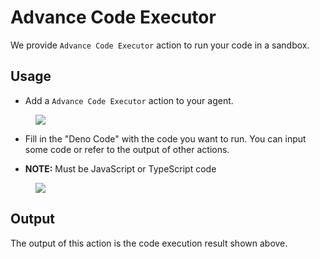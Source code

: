 # Advance Code Executor

We provide `Advance Code Executor` action to run your code in a sandbox.

## Usage

* Add a `Advance Code Executor` action to your agent. 

<figure><img src="../../../../images/deno-1.png"></figure>

* Fill in the "Deno Code" with the code you want to run. You can input some code or refer to the output of other actions.
  
* **NOTE:** Must be JavaScript or TypeScript code

<figure><img src="../../../../images/deno-2.png"></figure>

## Output

The output of this action is the code execution result shown above.

